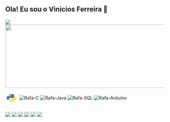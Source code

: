 ## Ola! Eu sou o Vinicios Ferreira 👋


<a href="https://github.com/ViniciosFerreira/Teste">
  <img height=200 align="center" src="https://github-readme-stats.vercel.app/api?username=ViniciosFerreira&show_icons=true&theme=dark" />
</a>
<a href="https://github.com/ViniciosFerreira/Teste">
  <img height="200" width="510" align="center" src="https://github-readme-stats.vercel.app/api/top-langs?username=ViniciosFerreira&layout=compact&langs_count=8&card_width=320&show_icons=true&theme=dark" />
</a>


<div style="display: inline_block"><br>
  <img align="center" alt="Rafa-Python" height="30" width="40" src="https://raw.githubusercontent.com/devicons/devicon/master/icons/python/python-original.svg">
  <img align="center" alt="Rafa-C" height="30" width="40" 
src="https://cdn.jsdelivr.net/gh/devicons/devicon@latest/icons/c/c-original.svg">
  <img align="center" alt="Rafa-Java" height="30" width="40" 
src="https://cdn.jsdelivr.net/gh/devicons/devicon@latest/icons/java/java-original.svg">
  <img align="center" alt="Rafa-SQL" height="30" width="40" 
src="https://cdn.jsdelivr.net/gh/devicons/devicon@latest/icons/azuresqldatabase/azuresqldatabase-original.svg">
  <img align="center" alt="Rafa-Arduino" height="30" width="40" 
src="https://cdn.jsdelivr.net/gh/devicons/devicon@latest/icons/arduino/arduino-original-wordmark.svg">
</div>
  
  ##
 
<div> 
  <a href="https://www.youtube.com/channel/UCsqtbvlUi19XChNIe4PF1ig" target="_blank"><img src="https://img.shields.io/badge/YouTube-FF0000?style=for-the-badge&logo=youtube&logoColor=white" target="_blank"></a>
  <a href="https://instagram.com/divinitatem._/" target="_blank"><img src="https://img.shields.io/badge/-Instagram-%23E4405F?style=for-the-badge&logo=instagram&logoColor=white" target="_blank"></a>
 	<a href="https://www.twitch.tv/divinitatem_" target="_blank"><img src="https://img.shields.io/badge/Twitch-9146FF?style=for-the-badge&logo=twitch&logoColor=white" target="_blank"></a>
 <a href="https://discord.gg/wagxzStdcR" target="_blank"><img src="https://img.shields.io/badge/Discord-7289DA?style=for-the-badge&logo=discord&logoColor=white" target="_blank"></a> 
  <a href = "mailto: viniciosferreira384@gmail.com"><img src="https://img.shields.io/badge/-Gmail-%23333?style=for-the-badge&logo=gmail&logoColor=white" target="_blank"></a>
  <a href="https://www.linkedin.com/in/viniciosalves" target="_blank"><img src="https://img.shields.io/badge/-LinkedIn-%230077B5?style=for-the-badge&logo=linkedin&logoColor=white" target="_blank"></a> 
  
</div>

